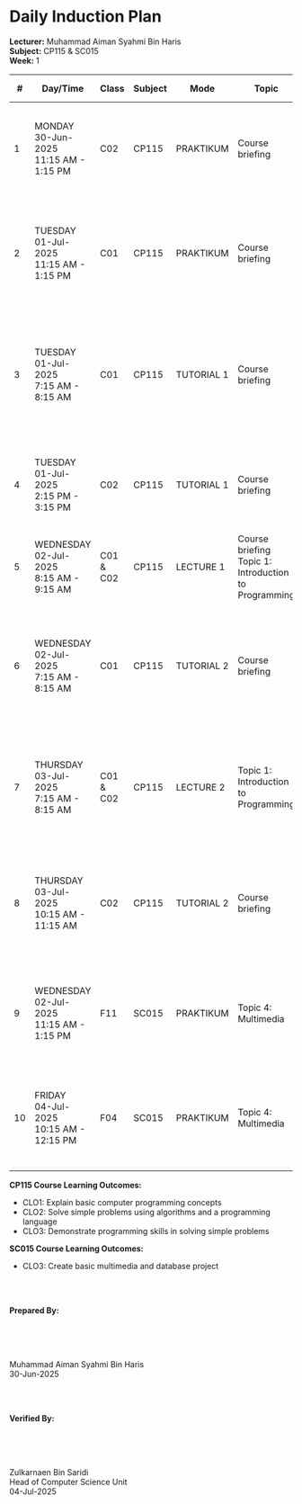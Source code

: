 # Daily Induction Plan

<style>
@media print {
  @page {
    size: A4 landscape !important;
    margin: 0.3in !important;
  }
  body {
    transform: rotate(90deg);
    transform-origin: left top;
    width: 100vh;
    height: 100vw;
    overflow: hidden;
    position: absolute;
    top: 100%;
    left: 0;
  }
  table {
    font-size: 8px;
    width: 100%;
    border-collapse: collapse;
  }
  th, td {
    padding: 2px;
    border: 1px solid #ccc;
    word-wrap: break-word;
  }
}
@page {
  size: A4 landscape !important;
}
</style>

**Lecturer:** Muhammad Aiman Syahmi Bin Haris  
**Subject:** CP115 & SC015  
**Week:** 1

| # | Day/Time | Class | Subject | Mode | Topic | Learning Outcome | CLO | Reflection |
|---|----------|-------|---------|------|-------|------------------|-----|------------|
| 1 | MONDAY<br>30-Jun-2025<br>11:15 AM - 1:15 PM | C02 | CP115 | PRAKTIKUM | Course briefing | Course briefing | CLO3 | Students understand the course structure, assessment methods, and expectations clearly |
| 2 | TUESDAY<br>01-Jul-2025<br>11:15 AM - 1:15 PM | C01 | CP115 | PRAKTIKUM | Course briefing | Course briefing | CLO3 | Some students need clarification on assessment weightages and submission procedures |
| 3 | TUESDAY<br>01-Jul-2025<br>7:15 AM - 8:15 AM | C01 | CP115 | TUTORIAL 1 | Course briefing | Course briefing | CLO2 | Most students grasp the course overview, though some require additional explanation of practical requirements |
| 4 | TUESDAY<br>01-Jul-2025<br>2:15 PM - 3:15 PM | C02 | CP115 | TUTORIAL 1 | Course briefing | Course briefing | CLO2 | Students understand the course structure, assessment methods, and expectations clearly |
| 5 | WEDNESDAY<br>02-Jul-2025<br>8:15 AM - 9:15 AM | C01 & C02 | CP115 | LECTURE 1 | Course briefing<br>Topic 1: Introduction to Programming | (a) Identify programming concepts | CLO1 | Students can identify basic programming concepts and terminology effectively |
| 6 | WEDNESDAY<br>02-Jul-2025<br>7:15 AM - 8:15 AM | C01 | CP115 | TUTORIAL 2 | Course briefing | Course briefing | CLO1, CLO2 | Most students grasp the course overview, though some require additional explanation of practical requirements |
| 7 | THURSDAY<br>03-Jul-2025<br>7:15 AM - 8:15 AM | C01 & C02 | CP115 | LECTURE 2 | Topic 1: Introduction to Programming | (a) Identify programming concepts | CLO1 | Most students understand fundamental concepts, though some struggle with abstract programming terminology |
| 8 | THURSDAY<br>03-Jul-2025<br>10:15 AM - 11:15 AM | C02 | CP115 | TUTORIAL 2 | Course briefing | Course briefing | CLO1, CLO2 | Some students need clarification on assessment weightages and submission procedures |
| 9 | WEDNESDAY<br>02-Jul-2025<br>11:15 AM - 1:15 PM | F11 | SC015 | PRAKTIKUM | Topic 4: Multimedia | (a) Identify five (5) multimedia elements (text, animation, graphic, audio, video) | CLO3 | Students can identify multimedia elements but need practice distinguishing between animation types |
| 10 | FRIDAY<br>04-Jul-2025<br>10:15 AM - 12:15 PM | F04 | SC015 | PRAKTIKUM | Topic 4: Multimedia | (a) Identify five (5) multimedia elements (text, animation, graphic, audio, video) | CLO3 | Most students understand multimedia concepts, though some struggle with technical terminology |

**CP115 Course Learning Outcomes:**
- CLO1: Explain basic computer programming concepts
- CLO2: Solve simple problems using algorithms and a programming language  
- CLO3: Demonstrate programming skills in solving simple problems

**SC015 Course Learning Outcomes:**
- CLO3: Create basic multimedia and database project



<br><br>

**Prepared By:**

<br><br><br>
 

Muhammad Aiman Syahmi Bin Haris  
30-Jun-2025

<br><br>

**Verified By:**

<br><br><br>


Zulkarnaen Bin Saridi  
Head of Computer Science Unit  
04-Jul-2025